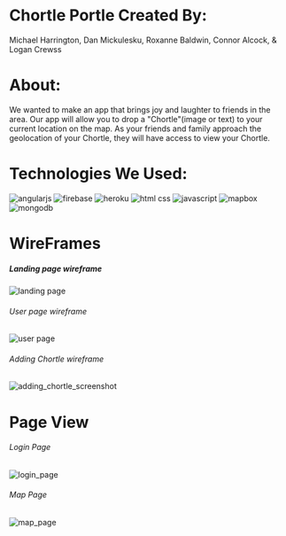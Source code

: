
# Chortle Portle Created By: 
Michael Harrington, Dan Mickulesku, Roxanne Baldwin, Connor Alcock, & Logan Crewss

# About: 
We wanted to make an app that brings joy and laughter to friends in the area. Our app will allow you to drop a "Chortle"(image or text) to your current location on the map. As your friends and family approach the geolocation of your Chortle, they will have access to view your Chortle. 

# Technologies We Used: 

![angularjs](https://user-images.githubusercontent.com/26422332/30710747-c7f80eae-9ec3-11e7-97f7-5520a4ce8ce6.jpg )
![firebase](https://user-images.githubusercontent.com/26422332/30710748-c7fdf68e-9ec3-11e7-9cbd-a4440370da94.png)
![heroku](https://user-images.githubusercontent.com/26422332/30710750-c80ad688-9ec3-11e7-90e6-36b6829e5b7e.png)
![html css](https://user-images.githubusercontent.com/26422332/30710752-c811fb02-9ec3-11e7-9e74-6c80e536ab5c.png)
![javascript](https://user-images.githubusercontent.com/26422332/30710751-c80c3b54-9ec3-11e7-8959-a0f7ef9ae815.jpg)
![mapbox](https://user-images.githubusercontent.com/26422332/30710753-c8305b60-9ec3-11e7-9af6-a0b73fa7c50a.png)
![mongodb](https://user-images.githubusercontent.com/26422332/30710749-c809a98e-9ec3-11e7-8221-0becde057abe.png)



# WireFrames

##### Landing page wireframe
![landing page](https://user-images.githubusercontent.com/26422332/30708638-d185fb54-9ebc-11e7-872a-ab4c76642ec1.png)

###### User page wireframe
![user page](https://user-images.githubusercontent.com/26422332/30708639-d5f383be-9ebc-11e7-9dee-b82cf6007769.png)

###### Adding Chortle wireframe
![adding_chortle_screenshot](https://user-images.githubusercontent.com/26422332/30708420-1c5e67d4-9ebc-11e7-89b3-2a3a910611c7.png)


# Page View

###### Login Page
![login_page](https://user-images.githubusercontent.com/26422332/30709274-e7be7dea-9ebe-11e7-9676-c57fdad1e33d.png)

###### Map Page
![map_page](https://user-images.githubusercontent.com/26422332/30709273-e7bc70cc-9ebe-11e7-8d7c-2262b2cc22e0.png)

